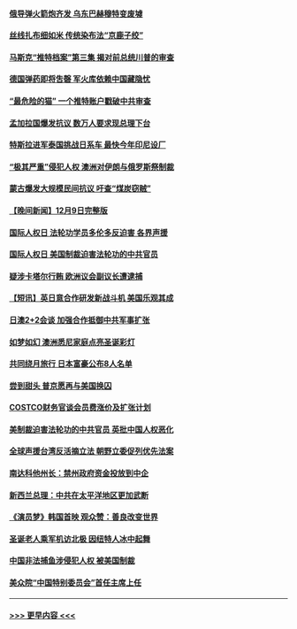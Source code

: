 #### [俄导弹火箭炮齐发 乌东巴赫穆特变废墟](../pages/prog202/a103595329.md?t=12110701) 
#### [丝线扎布细如米 传统染布法“京鹿子绞”](../pages/prog202/a103595207.md?t=12110701) 
#### [马斯克“推特档案”第三集 揭对前总统川普的审查](../pages/prog202/a103595196.md?t=12110701) 
#### [德国弹药即将吿磬 军火库依赖中国藏隐忧](../pages/prog202/a103595079.md?t=12110701) 
#### [“最危险的猫” 一个推特账户戳破中共审查](../pages/prog202/a103595075.md?t=12110701) 
#### [孟加拉国爆发抗议 数万人要求现总理下台](../pages/prog202/a103595072.md?t=12110701) 
#### [特斯拉进军泰国挑战日系车 最快今年印尼设厂](../pages/prog202/a103595047.md?t=12110701) 
#### [“极其严重”侵犯人权 澳洲对伊朗与俄罗斯祭制裁](../pages/prog202/a103595038.md?t=12110701) 
#### [蒙古爆发大规模民间抗议 吁查“煤炭窃贼”](../pages/prog202/a103595007.md?t=12110701) 
#### [【晚间新闻】12月9日完整版](../pages/prog202/a103594893.md?t=12110701) 
#### [国际人权日 法轮功学员多伦多反迫害 各界声援](../pages/prog202/a103594925.md?t=12110701) 
#### [国际人权日 美国制裁迫害法轮功的中共官员](../pages/prog202/a103594856.md?t=12110701) 
#### [疑涉卡塔尔行贿 欧洲议会副议长遭逮捕](../pages/prog202/a103594865.md?t=12110701) 
#### [【短讯】英日意合作研发新战斗机 美国乐观其成](../pages/prog202/a103594787.md?t=12110701) 
#### [日澳2+2会谈 加强合作抵御中共军事扩张](../pages/prog202/a103594789.md?t=12110701) 
#### [如梦如幻 澳洲悉尼家庭点亮圣诞彩灯](../pages/prog202/a103594804.md?t=12110701) 
#### [共同绕月旅行 日本富豪公布8人名单](../pages/prog202/a103594769.md?t=12110701) 
#### [尝到甜头 普京愿再与美国换囚](../pages/prog202/a103594703.md?t=12110701) 
#### [COSTCO财务官谈会员费涨价及扩张计划](../pages/prog202/a103594644.md?t=12110701) 
#### [美制裁迫害法轮功的中共官员 英批中国人权恶化](../pages/prog202/a103594590.md?t=12110701) 
#### [全球声援台湾反活摘立法 朝野立委促列优先法案](../pages/prog202/a103594539.md?t=12110701) 
#### [南达科他州长：禁州政府资金投放到中企](../pages/prog202/a103594476.md?t=12110701) 
#### [新西兰总理：中共在太平洋地区更加武断](../pages/prog202/a103594543.md?t=12110701) 
#### [《演员梦》韩国首映 观众赞：善良改变世界](../pages/prog202/a103594550.md?t=12110701) 
#### [圣诞老人乘军机访北极 因纽特人冰中起舞](../pages/prog202/a103594509.md?t=12110701) 
#### [中国非法捕鱼涉侵犯人权 被美国制裁](../pages/prog202/a103594414.md?t=12110701) 
#### [美众院“中国特别委员会”首任主席上任](../pages/prog202/a103594380.md?t=12110701) 

----
#### [ >>> 更早内容 <<< ](../indexes/prog202-earlier.md)
